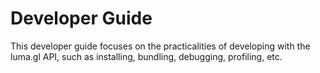 # Developer Guide

This developer guide focuses on the practicalities of developing with the luma.gl API,
such as installing, bundling, debugging, profiling, etc.
